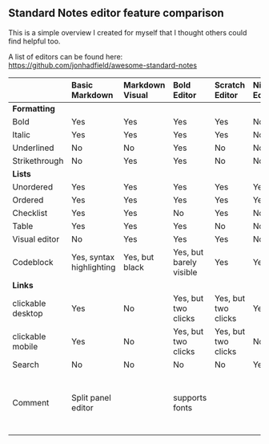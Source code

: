 ## Standard Notes editor feature comparison

This is a simple overview I created for myself that I thought others could find helpful too.

A list of editors can be found here:
https://github.com/jonhadfield/awesome-standard-notes

|                   | **Basic Markdown**       | **Markdown Visual** | **Bold Editor**         | **Scratch Editor**  | **Nimble Editor** | **Append Editor**     | **Rich Markdown**                                    |
| :---------------- | :----------------------- | :------------------ | :---------------------- | :------------------ | :---------------- | :-------------------- | :--------------------------------------------------- |
| **Formatting**    |                         |                    |                        |                    |                  |                      |                                                     |
| Bold              | Yes                      | Yes                 | Yes                     | Yes                 | No                | Yes                   | Yes                                                  |
| Italic            | Yes                      | Yes                 | Yes                     | Yes                 | No                | Yes                   | Yes                                                  |
| Underlined        | No                       | No                  | Yes                     | No                  | No                | No                    | No                                                   |
| Strikethrough     | No                       | Yes                 | Yes                     | No                  | No                | Yes                   | No                                                   |
| **Lists** | | | | | | | |
| Unordered         | Yes                      | Yes                 | Yes                     | Yes                 | Yes               | Yes                   | Yes                                                  |
| Ordered           | Yes                      | Yes                 | Yes                     | Yes                 | Yes               | Yes                   | Yes                                                  |
| Checklist         | Yes                      | Yes                 | No                      | Yes                 | No                | Yes                   | Yes                                                  |
| Table             | Yes                      | Yes                 | Yes                     | No                  | No                | Yes                   | Yes                                                  |
| Visual editor     | No                       | Yes                 | Yes                     | Yes                 | No                | No                    | Yes                                                  |
| Codeblock         | Yes, syntax highlighting | Yes, but black      | Yes, but barely visible | Yes                 | Yes               | Yes, syntax highlight | Yes, but ugly                                        |
| **Links** | | | | | | | |
| clickable desktop | Yes                      | No                  | Yes, but two clicks     | Yes, but two clicks | Yes               | crashes the note      | Yes                                                  |
| clickable mobile  | Yes                      | No                  | Yes, but two clicks     | Yes, but two clicks | No                | crashes the note      | Yes                                                  |
| Search            | No                       | No                  | No                      | No                  | Yes                |                       | No                                                   |
| Comment           | Split panel editor       |                     | supports fonts          |                     |                   | Beta                  | Buggy, adding an elements sometimes removes existing |
